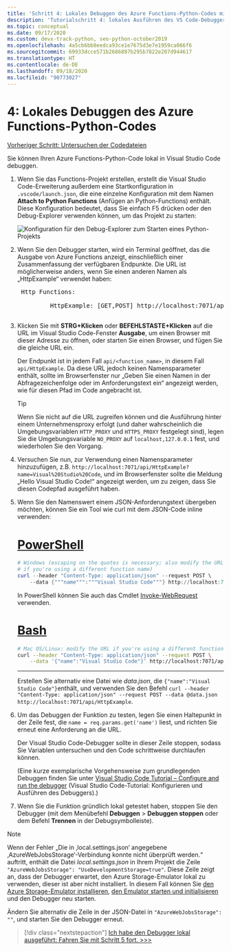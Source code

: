 ```yaml
---
title: 'Schritt 4: Lokales Debuggen des Azure Functions-Python-Codes mit VS Code'
description: 'Tutorialschritt 4: lokales Ausführen des VS Code-Debuggers, um Ihren Python-Code zu überprüfen'
ms.topic: conceptual
ms.date: 09/17/2020
ms.custom: devx-track-python, seo-python-october2019
ms.openlocfilehash: 4a5cb6bb8eedca93ce1e7675d3e7e1959ca066f6
ms.sourcegitcommit: 69933dcce571b2686897b295b7822e207d944617
ms.translationtype: HT
ms.contentlocale: de-DE
ms.lasthandoff: 09/18/2020
ms.locfileid: "90773027"
---
```

# <a name="4-debug-the-azure-functions-python-code-locally"></a>4: Lokales Debuggen des Azure Functions-Python-Codes

[Vorheriger Schritt: Untersuchen der Codedateien](tutorial-vs-code-serverless-python-03.md)

Sie können Ihren Azure Functions-Python-Code lokal in Visual Studio Code debuggen.

1. Wenn Sie das Functions-Projekt erstellen, erstellt die Visual Studio Code-Erweiterung außerdem eine Startkonfiguration in `.vscode/launch.json`, die eine einzelne Konfiguration mit dem Namen **Attach to Python Functions** (Anfügen an Python-Functions) enthält. Diese Konfiguration bedeutet, dass Sie einfach F5 drücken oder den Debug-Explorer verwenden können, um das Projekt zu starten:

    ![Konfiguration für den Debug-Explorer zum Starten eines Python-Projekts](media/tutorial-vs-code-serverless-python/configuration-to-start-a-python-project-for-debugging.png)

1. Wenn Sie den Debugger starten, wird ein Terminal geöffnet, das die Ausgabe von Azure Functions anzeigt, einschließlich einer Zusammenfassung der verfügbaren Endpunkte. Die URL ist möglicherweise anders, wenn Sie einen anderen Namen als „HttpExample“ verwendet haben:

    <pre>
    Http Functions:

            HttpExample: [GET,POST] http://localhost:7071/api/HttpExample
    </pre>

1. Klicken Sie mit **STRG+Klicken** oder **BEFEHLSTASTE+Klicken** auf die URL im Visual Studio Code-Fenster **Ausgabe**, um einen Browser mit dieser Adresse zu öffnen, oder starten Sie einen Browser, und fügen Sie die gleiche URL ein.

    Der Endpunkt ist in jedem Fall `api/<function_name>`, in diesem Fall `api/HttpExample`. Da diese URL jedoch keinen Namensparameter enthält, sollte im Browserfenster nur „Geben Sie einen Namen in der Abfragezeichenfolge oder im Anforderungstext ein“ angezeigt werden, wie für diesen Pfad im Code angebracht ist.

    > [!TIP]
    > Wenn Sie nicht auf die URL zugreifen können und die Ausführung hinter einem Unternehmensproxy erfolgt (und daher wahrscheinlich die Umgebungsvariablen `HTTP_PROXY` und `HTTPS_PROXY` festgelegt sind), legen Sie die Umgebungsvariable `NO_PROXY` auf `localhost,127.0.0.1` fest, und wiederholen Sie den Vorgang.

1. Versuchen Sie nun, zur Verwendung einen Namensparameter hinzuzufügen, z.B. `http://localhost:7071/api/HttpExample?name=Visual%20Studio%20Code`, und im Browserfenster sollte die Meldung „Hello Visual Studio Code!“ angezeigt werden, um zu zeigen, dass Sie diesen Codepfad ausgeführt haben.

1. Wenn Sie den Namenswert einem JSON-Anforderungstext übergeben möchten, können Sie ein Tool wie curl mit dem JSON-Code inline verwenden:

    # <a name="powershell"></a>[PowerShell](#tab/powershell)

    ```powershell
    # Windows (escaping on the quotes is necessary; also modify the URL
    # if you're using a different function name)
    curl --header "Content-Type: application/json" --request POST \
        --data {"""name""":"""Visual Studio Code"""} http://localhost:7071/api/HttpExample
    ```

    In PowerShell können Sie auch das Cmdlet [Invoke-WebRequest](/powershell/module/microsoft.powershell.utility/invoke-webrequest) verwenden.

    # <a name="bash"></a>[Bash](#tab/bash)

    ```bash
    # Mac OS/Linux: modify the URL if you're using a different function name
    curl --header "Content-Type: application/json" --request POST \
        --data '{"name":"Visual Studio Code"}' http://localhost:7071/api/HttpExample
    ```

    ---

    Erstellen Sie alternativ eine Datei wie *data.json*, die `{"name":"Visual Studio Code"}`enthält, und verwenden Sie den Befehl `curl --header "Content-Type: application/json" --request POST --data @data.json http://localhost:7071/api/HttpExample`.

1. Um das Debuggen der Funktion zu testen, legen Sie einen Haltepunkt in der Zeile fest, die `name = req.params.get('name')` liest, und richten Sie erneut eine Anforderung an die URL.

    Der Visual Studio Code-Debugger sollte in dieser Zeile stoppen, sodass Sie Variablen untersuchen und den Code schrittweise durchlaufen können.

    (Eine kurze exemplarische Vorgehensweise zum grundlegenden Debuggen finden Sie unter [Visual Studio Code Tutorial – Configure and run the debugger](https://code.visualstudio.com/docs/python/python-tutorial#configure-and-run-the-debugger) (Visual Studio Code-Tutorial: Konfigurieren und Ausführen des Debuggers).)

1. Wenn Sie die Funktion gründlich lokal getestet haben, stoppen Sie den Debugger (mit dem Menübefehl **Debuggen** > **Debuggen stoppen** oder dem Befehl **Trennen** in der Debugsymbolleiste).

> [!NOTE]
> Wenn der Fehler „Die in ‚local.settings.json‘ angegebene ‚AzureWebJobsStorage‘-Verbindung konnte nicht überprüft werden.“ auftritt, enthält die Datei *local.settings.json* in Ihrem Projekt die Zeile `"AzureWebJobsStorage": "UseDevelopmentStorage=true"`. Diese Zeile zeigt an, dass der Debugger erwartet, den Azure Storage-Emulator lokal zu verwenden, dieser ist aber nicht installiert. In diesem Fall können Sie [den Azure Storage-Emulator installieren](/azure/storage/common/storage-use-emulator#get-the-storage-emulator), [den Emulator starten und initialisieren](/azure/storage/common/storage-use-emulator#start-and-initialize-the-storage-emulator) und den Debugger neu starten.
>
> Ändern Sie alternativ die Zeile in der JSON-Datei in `"AzureWebJobsStorage": ""`, und starten Sie den Debugger erneut.

> [!div class="nextstepaction"]
> [Ich habe den Debugger lokal ausgeführt: Fahren Sie mit Schritt 5 fort. >>>](tutorial-vs-code-serverless-python-05.md)

